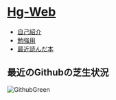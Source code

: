# [Hg-Web](https://malibu-cola.github.io/Hg-Web/)

- [自己紹介](./SelfIntroduction/SelfIntroduction.md)
- [勉強用](./Study/Study.md)
- [最近読んだ本](./Book/Book.md)


## 最近のGithubの芝生状況

![GithubGreen](https://ghchart.rshah.org/malibu-cola)
